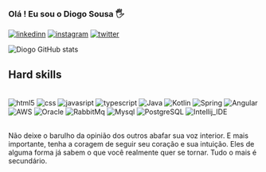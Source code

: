 ### Olá ! Eu sou o Diogo Sousa 🖐️

[![linkedinn](https://img.shields.io/badge/LinkedIn-0077B5?style=for-the-badge&logo=linkedin&logoColor=white)](https://www.linkedin.com/in/diogo-sousa-61a04669/)
[![instagram](https://img.shields.io/badge/Instagram-E4405F?style=for-the-badge&logo=instagram&logoColor=white)](https://www.instagram.com/sousadiogo453/)
[![twitter](https://img.shields.io/badge/Twitter-1DA1F2?style=for-the-badge&logo=twitter&logoColor=white)](https://twitter.com/DiogoSousaN)

![Diogo GitHub stats](https://github-readme-stats.vercel.app/api?username=DiogoSousa80&show_icons=true&theme=radical)


## Hard skills

<div style= "display: inline_bloc"><br/>
 <img align="center" alt="html5" src="https://img.shields.io/badge/HTML5-E34F26?style=for-the-badge&logo=html5&logoColor=white"/>
<img align="center" alt="css" src="https://img.shields.io/badge/CSS3-1572B6?style=for-the-badge&logo=css3&logoColor=white"/>
<img align="center" alt="javasript" src="https://img.shields.io/badge/JavaScript-323330?style=for-the-badge&logo=javascript&logoColor=F7DF1E"/>
<img align="center" alt="typescript" src="https://img.shields.io/badge/TypeScript-007ACC?style=for-the-badge&logo=typescript&logoColor=white"/>

<img align="center" alt="Java" src="https://img.shields.io/badge/Java-ED8B00?style=for-the-badge&logo=java&logoColor=white"/>
<img align="center" alt="Kotlin" src="https://img.shields.io/badge/Kotlin-0095D5?&style=for-the-badge&logo=kotlin&logoColor=white"/>
<img align="center" alt="Spring" src="https://img.shields.io/badge/Spring-6DB33F?style=for-the-badge&logo=spring&logoColor=white"/>
<img align="center" alt="Angular"src="https://img.shields.io/badge/Angular-DD0031?style=for-the-badge&logo=angular&logoColor=white"/>
<img align="center" alt="AWS" src="https://img.shields.io/badge/Amazon_AWS-232F3E?style=for-the-badge&logo=amazon-aws&logoColor=white"/>
<img align="center" alt="Oracle" src="https://img.shields.io/badge/Oracle-F80000?style=for-the-badge&logo=oracle&logoColor=black"/>
<img align="center" alt="RabbitMq" src="https://img.shields.io/badge/rabbitmq-%23FF6600.svg?&style=for-the-badge&logo=rabbitmq&logoColor=white"/>
<img align="center" alt="Mysql" src="https://img.shields.io/badge/MySQL-00000F?style=for-the-badge&logo=mysql&logoColor=white"/>
<img align="center" alt="PostgreSQL" src="https://img.shields.io/badge/PostgreSQL-316192?style=for-the-badge&logo=postgresql&logoColor=white"/>
<img align="center" alt="Intellij_IDE" src="https://img.shields.io/badge/IntelliJ_IDEA-000000.svg?style=for-the-badge&logo=intellij-idea&logoColor=white"/>
</div></br>


Não deixe o barulho da opinião dos outros abafar sua voz interior. E mais importante, tenha a coragem de seguir seu coração e sua intuição. Eles de alguma forma já sabem o que você realmente quer se tornar. Tudo o mais é secundário.
